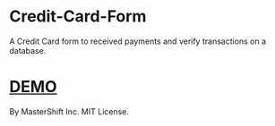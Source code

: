 # Credit-Card-Form
A Credit Card form to received payments and verify transactions on a database.
<a href="https://mastershift.net/tutorials/files/credit%20card%20form/"><h1>DEMO</h1></a>


By MasterShift Inc.  MIT License.

